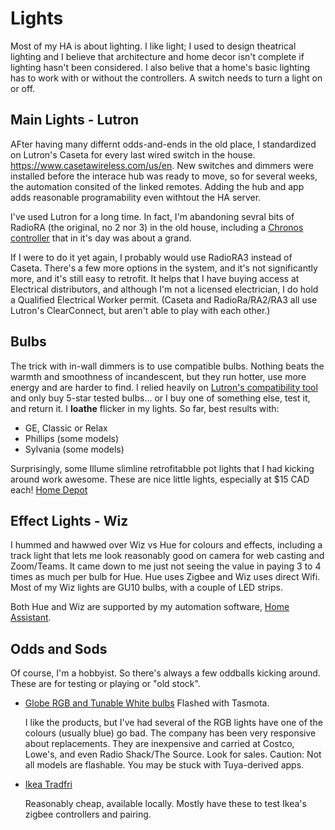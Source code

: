 # Lights
Most of my HA is about lighting. I like light; I used to design theatrical lighting and I believe that architecture and home decor isn't complete if lighting hasn't been considered. I also belive that a home's basic lighting has to work with or without the controllers. A switch needs to turn a light on or off. 

## Main Lights - Lutron

AFter having many differnt odds-and-ends in the old place, I standardized on Lutron's Caseta for every last wired switch in the house. https://www.casetawireless.com/us/en. New switches and dimmers were installed before the interace hub was ready to move, so for several weeks, the automation consited of the linked remotes. Adding the hub and app adds reasonable programability even withtout the HA server. 

I've used Lutron for a long time. In fact, I'm abandoning sevral bits of RadioRA (the original, no 2 nor 3) in the old house, including a [Chronos controller](https://www.lutron.com/TechnicalDocumentLibrary/044037b.pdf) that in it's day was about a grand.

If I were to do it yet again, I probably would use RadioRA3 instead of Caseta. There's a few more options in the system, and it's not significantly more, and it's still easy to retrofit. It helps that I have buying access at Electrical distributors, and although I'm not a licensed electrician, I do hold a Qualified Electrical Worker permit. (Caseta and RadioRa/RA2/RA3 all use Lutron's ClearConnect, but aren't able to play with each other.)

## Bulbs

The trick with in-wall dimmers is to use compatible bulbs. Nothing beats the warmth and smoothness of incandescent, but they run hotter, use more energy and are harder to find. I relied heavily on [Lutron's compatibility tool](https://www.lutron.com/en-US/pages/ledcompatibilitytool/compatibility.aspx) and only buy 5-star tested bulbs... or I buy one of something else, test it, and return it. I **loathe** flicker in my lights. So far, best results with:
+ GE, Classic or Relax
+ Phillips (some models)
+ Sylvania (some models)

Surprisingly, some Illume slimline retrofitabble pot lights that I had kicking around work awesome. These are nice little lights, especially at $15 CAD each! [Home Depot](https://www.homedepot.ca/product/illume-essential-4-inch-recessed-round-led-panel-12-pack-energy-star-/1001062803)

## Effect Lights - Wiz

I hummed and hawwed over Wiz vs Hue for colours and effects, including a track light that lets me look reasonably good on camera for web casting and Zoom/Teams. It came down to me just not seeing the value in paying 3 to 4 times as much per bulb for Hue. Hue uses Zigbee and Wiz uses direct Wifi. Most of my Wiz lights are GU10 bulbs, with a couple of LED strips.

Both Hue and Wiz are supported by my automation software, [Home Assistant](https://www.home-assistant.io/).

## Odds and Sods
Of course, I'm a hobbyist. So there's always a few oddballs kicking around. These are for testing or playing or "old stock".

+ [Globe RGB and Tunable White bulbs](https://globe-electric.com/en/product/globe-electric-wi-fi-smart-60w-equivalent-multicolor-changing-rgb-tunable-white-dimmable-frosted-led-light-bulb-no-hub-required-a19-e26-base-2-pack34207/)
  Flashed with Tasmota.
  
  I like the products, but I've had several of the RGB lights have one of the colours (usually blue) go bad. The company has been very responsive about replacements. They are inexpensive and carried at Costco, Lowe's, and even Radio Shack/The Source. Look for sales. Caution: Not all models are flashable. You may be stuck with Tuya-derived apps.
  
+ [Ikea Tradfri](https://www.ikea.com/ca/en/cat/smart-lighting-36812/)

  Reasonably cheap, available locally. Mostly have these to test Ikea's zigbee controllers and pairing.
